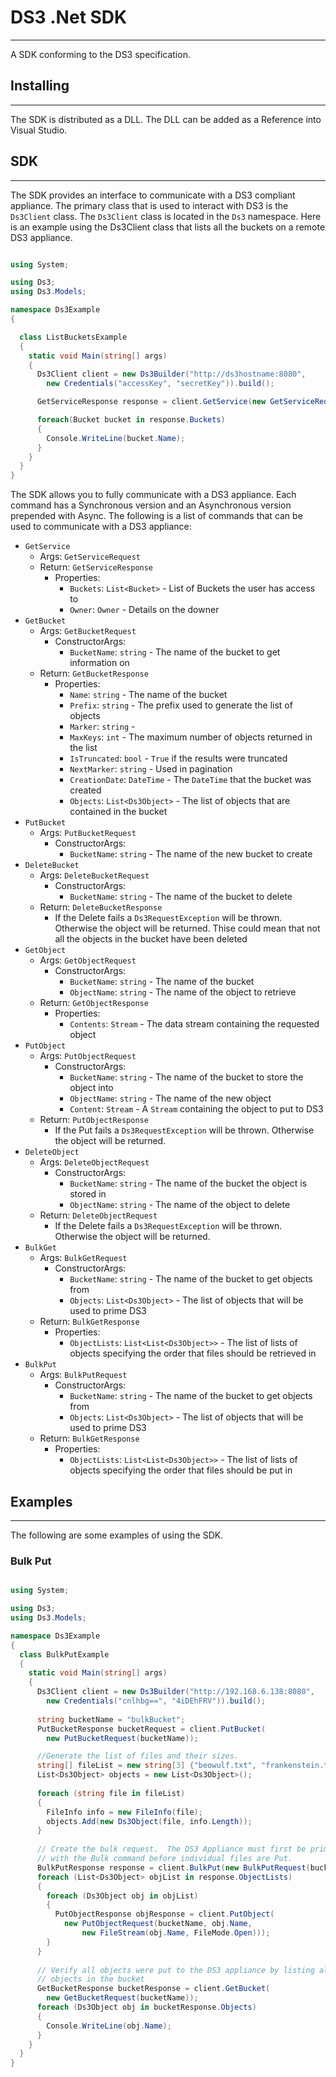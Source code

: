# DS3 .Net SDK

---

A SDK conforming to the DS3 specification.

## Installing

---

The SDK is distributed as a DLL.  The DLL can be added as a Reference into Visual Studio.

## SDK

---

The SDK provides an interface to communicate with a DS3 compliant appliance.  The primary class that is used to interact with DS3 is the `Ds3Client` class.  The `Ds3Client` class is located in the `Ds3` namespace.  Here is an example using the Ds3Client class that lists all the buckets on a remote DS3 appliance.

```csharp

using System;

using Ds3;
using Ds3.Models;

namespace Ds3Example
{

  class ListBucketsExample
  {
    static void Main(string[] args)
    {
      Ds3Client client = new Ds3Builder("http://ds3hostname:8080",
		new Credentials("accessKey", "secretKey")).build();

      GetServiceResponse response = client.GetService(new GetServiceRequest());

      foreach(Bucket bucket in response.Buckets)
      {
        Console.WriteLine(bucket.Name);
      }
    }
  }
}

```

The SDK allows you to fully communicate with a DS3 appliance.  Each command has a Synchronous version and an Asynchronous version prepended with Async.  The following is a list of commands that can be used to communicate with a DS3 appliance:

* `GetService`
    * Args: `GetServiceRequest`
    * Return: `GetServiceResponse`
        * Properties:
            * `Buckets`: `List<Bucket>` - List of Buckets the user has access to
            * `Owner`: `Owner` - Details on the downer
* `GetBucket`
    * Args: `GetBucketRequest`
        * ConstructorArgs:
            * `BucketName`: `string` - The name of the bucket to get information on
    * Return: `GetBucketResponse`
        * Properties:
            * `Name`: `string` - The name of the bucket
            * `Prefix`: `string` - The prefix used to generate the list of objects
            * `Marker`: `string` -
            * `MaxKeys`: `int` - The maximum number of objects returned in the list
            * `IsTruncated`: `bool` - `True` if the results were truncated
            * `NextMarker`: `string` - Used in pagination
            * `CreationDate`: `DateTime` - The `DateTime` that the bucket was created
            * `Objects`: `List<Ds3Object>` - The list of objects that are contained in the bucket
* `PutBucket`
    * Args: `PutBucketRequest`
        * ConstructorArgs:
            * `BucketName`: `string`  - The name of the new bucket to create
* `DeleteBucket`
    * Args: `DeleteBucketRequest`
        * ConstructorArgs:
            * `BucketName`: `string` - The name of the bucket to delete
    * Return: `DeleteBucketResponse`
        * If the Delete fails a `Ds3RequestException` will be thrown.  Otherwise the object will be returned.  Thise could mean that not all the objects in the bucket have been deleted
* `GetObject`
    * Args: `GetObjectRequest`
        * ConstructorArgs:
            * `BucketName`: `string` - The name of the bucket
            * `ObjectName`: `string` - The name of the object to retrieve
    * Return: `GetObjectResponse`
        * Properties:
            * `Contents`: `Stream` - The data stream containing the requested object
* `PutObject`
    * Args: `PutObjectRequest`
        * ConstructorArgs:
            * `BucketName`: `string` - The name of the bucket to store the object into
            * `ObjectName`: `string` - The name of the new object
            * `Content`: `Stream` - A `Stream` containing the object to put to DS3
    * Return: `PutObjectResponse`
        * If the Put fails a `Ds3RequestException` will be thrown.  Otherwise the object will be returned.
* `DeleteObject`
    * Args: `DeleteObjectRequest`
        * ConstructorArgs:
            * `BucketName`: `string` - The name of the bucket the object is stored in
            * `ObjectName`: `string` - The name of the object to delete
    * Return: `DeleteObjectRequest`
        * If the Delete fails a `Ds3RequestException` will be thrown.  Otherwise the object will be returned.
* `BulkGet`
    * Args: `BulkGetRequest`
        * ConstructorArgs:
            * `BucketName`: `string` - The name of the bucket to get objects from
            * `Objects`: `List<Ds3Object>` - The list of objects that will be used to prime DS3
    * Return: `BulkGetResponse`
        * Properties:
            * `ObjectLists`: `List<List<Ds3Object>>` - The list of lists of objects specifying the order that files should be retrieved in
* `BulkPut`
    * Args: `BulkPutRequest`
        * ConstructorArgs:
            * `BucketName`: `string` - The name of the bucket to get objects from
            * `Objects`: `List<Ds3Object>` - The list of objects that will be used to prime DS3
    * Return: `BulkGetResponse`
        * Properties:
            * `ObjectLists`: `List<List<Ds3Object>>` - The list of lists of objects specifying the order that files should be put in        

## Examples

---

The following are some examples of using the SDK.

### Bulk Put

```csharp

using System;

using Ds3;
using Ds3.Models;

namespace Ds3Example
{
  class BulkPutExample
  {
    static void Main(string[] args)
    {
      Ds3Client client = new Ds3Builder("http://192.168.6.138:8080",
		new Credentials("cnlhbg==", "4iDEhFRV")).build();
    
      string bucketName = "bulkBucket";
      PutBucketResponse bucketRequest = client.PutBucket(
		new PutBucketRequest(bucketName));

      //Generate the list of files and their sizes.
      string[] fileList = new string[3] {"beowulf.txt", "frankenstein.txt", "ulysses.txt"};
      List<Ds3Object> objects = new List<Ds3Object>();
    
      foreach (string file in fileList)
      {
        FileInfo info = new FileInfo(file);
        objects.Add(new Ds3Object(file, info.Length));
      }                        
    
      // Create the bulk request.  The DS3 Appliance must first be primed
      // with the Bulk command before individual files are Put.
      BulkPutResponse response = client.BulkPut(new BulkPutRequest(bucketName, objects));            
      foreach (List<Ds3Object> objList in response.ObjectLists)
      {
        foreach (Ds3Object obj in objList)
        {
          PutObjectResponse objResponse = client.PutObject(
			new PutObjectRequest(bucketName, obj.Name,
				new FileStream(obj.Name, FileMode.Open)));                          
        }
      }
    
      // Verify all objects were put to the DS3 appliance by listing all the
	  // objects in the bucket    
      GetBucketResponse bucketResponse = client.GetBucket(
		new GetBucketRequest(bucketName));    
      foreach (Ds3Object obj in bucketResponse.Objects)
      {
        Console.WriteLine(obj.Name);
      }
    }
  }
}


```
